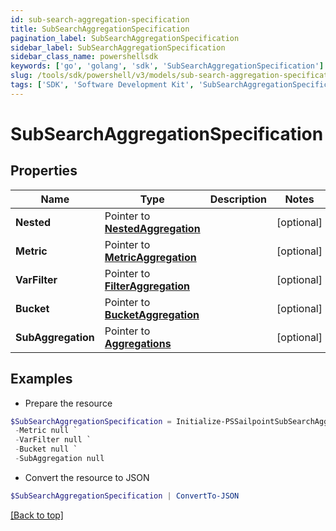 ```yaml
---
id: sub-search-aggregation-specification
title: SubSearchAggregationSpecification
pagination_label: SubSearchAggregationSpecification
sidebar_label: SubSearchAggregationSpecification
sidebar_class_name: powershellsdk
keywords: ['go', 'golang', 'sdk', 'SubSearchAggregationSpecification'] 
slug: /tools/sdk/powershell/v3/models/sub-search-aggregation-specification
tags: ['SDK', 'Software Development Kit', 'SubSearchAggregationSpecification']
---
```



# SubSearchAggregationSpecification

## Properties

Name | Type | Description | Notes
------------ | ------------- | ------------- | -------------
**Nested** |  Pointer to [**NestedAggregation**](nested-aggregation) |  | [optional] 
**Metric** |  Pointer to [**MetricAggregation**](metric-aggregation) |  | [optional] 
**VarFilter** |  Pointer to [**FilterAggregation**](filter-aggregation) |  | [optional] 
**Bucket** |  Pointer to [**BucketAggregation**](bucket-aggregation) |  | [optional] 
**SubAggregation** |  Pointer to [**Aggregations**](aggregations) |  | [optional] 

## Examples

- Prepare the resource
```powershell
$SubSearchAggregationSpecification = Initialize-PSSailpointSubSearchAggregationSpecification  -Nested null `
 -Metric null `
 -VarFilter null `
 -Bucket null `
 -SubAggregation null
```

- Convert the resource to JSON
```powershell
$SubSearchAggregationSpecification | ConvertTo-JSON
```


[[Back to top]](#) 

